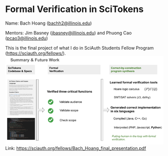 # Formal Verification in SciTokens
Name: Bach Hoang (bachh2@illinois.edu)

Mentors: Jim Basney (jbasney@illinois.edu) and Phuong Cao (pcao3@illinois.edu)

This is the final project of what I do in SciAuth Students Fellow Program (https://sciauth.org/fellows/). 
![Sample Image](image.png)
Link: https://sciauth.org/fellows/Bach_Hoang_final_presentation.pdf 
